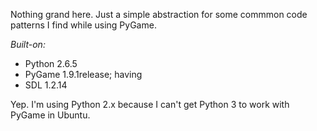 Nothing grand here. Just a simple abstraction for some commmon code patterns I find while using PyGame.

*Built-on:*
* Python 2.6.5
* PyGame 1.9.1release; having
* SDL 1.2.14

Yep. I'm using Python 2.x because I can't get Python 3 to work with PyGame in Ubuntu.
